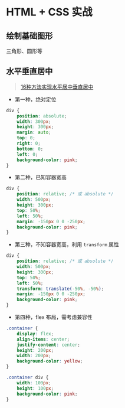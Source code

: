 # HTML + CSS 实战

## 绘制基础图形

三角形、圆形等

## 水平垂直居中

> [16种方法实现水平居中垂直居中](https://louiszhai.github.io/2016/03/12/css-center/)

- 第一种，绝对定位

```css
div {
    position: absolute;
    width: 300px;
    height: 300px;
    margin: auto;
    top: 0;
    right: 0;
    bottom: 0;
    left: 0;
    background-color: pink;
}
```

- 第二种，已知容器宽高

```css
div {
    position: relative; /* 或 absolute */
    width: 500px;
    height: 300px;
    top: 50%;
    left: 50%;
    margin: -150px 0 0 -250px;
    background-color: pink;
}
```

- 第三种，不知容器宽高，利用 `transform` 属性

```css
div {
    position: relative; /* 或 absolute */
    width: 500px;
    height: 300px;
    top: 50%;
    left: 50%;
    transform: translate(-50%, -50%);
    margin: -150px 0 0 -250px;
    background-color: pink;
}
```

- 第四种，flex 布局，需考虑兼容性

```css
.container {
    display: flex;
    align-items: center;
    justify-content: center;
    height: 200px;
    width: 200px;
    background-color: yellow;
}

.container div {
    width: 100px;
    height: 100px;
    background-color: pink;
}
```